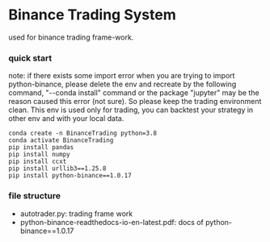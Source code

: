 # Binance Trading System
used for binance trading frame-work.

### quick start
note: if there exists some import error when you are trying to import python-binance, please delete the env and recreate by the following command, "--conda install" command or the package "jupyter" may be the reason caused this error (not sure). So please keep the trading environment clean. This env is used only for trading, you can backtest your strategy in other env and with your local data.
```shell
conda create -n BinanceTrading python=3.8
conda activate BinanceTrading
pip install pandas
pip install numpy
pip install ccxt
pip install urllib3==1.25.8
pip install python-binance==1.0.17
```

### file structure
+ autotrader.py: trading frame work
+ python-binance-readthedocs-io-en-latest.pdf: docs of python-binance==1.0.17
